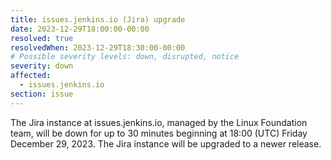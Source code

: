 ```yaml
---
title: issues.jenkins.io (Jira) upgrade
date: 2023-12-29T18:00:00-00:00
resolved: true
resolvedWhen: 2023-12-29T18:30:00-00:00
# Possible severity levels: down, disrupted, notice
severity: down
affected:
  - issues.jenkins.io
section: issue
---
```

The Jira instance at issues.jenkins.io, managed by the Linux Foundation team, will be down for up to 30 minutes beginning at 18:00 (UTC) Friday December 29, 2023.
The Jira instance will be upgraded to a newer release.
